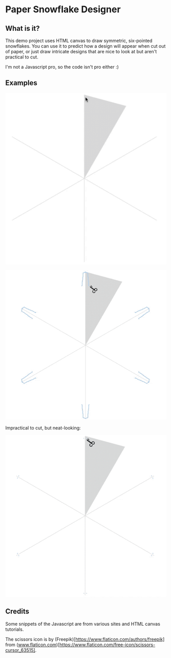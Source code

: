 # Paper Snowflake Designer

## What is it?

This demo project uses HTML canvas to draw symmetric, six-pointed snowflakes. You can use it to predict how a design will appear when cut out of paper, or just draw intricate designs that are nice to look at but aren't practical to cut.

I'm not a Javascript pro, so the code isn't pro either :)

## Examples

![demo1](demo1.gif)

![demo3](demo3.gif)

Impractical to cut, but neat-looking:

![demo2](demo2.gif)

## Credits

Some snippets of the Javascript are from various sites and HTML canvas tutorials.

The scissors icon is by (Freepik)[https://www.flaticon.com/authors/freepik] from (www.flaticon.com)[https://www.flaticon.com/free-icon/scissors-cursor_63515]. 
